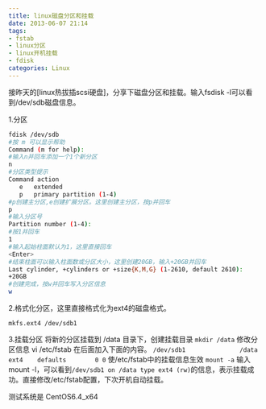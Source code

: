 ```yaml
---
title: linux磁盘分区和挂载
date: 2013-06-07 21:14
tags:
- fstab
- linux分区
- linux开机挂载
- fdisk
categories: Linux
---
```


接昨天的[linux热拔插scsi硬盘]，分享下磁盘分区和挂载。输入fsdisk -l可以看到/dev/sdb磁盘信息。

1.分区

```bash
fdisk /dev/sdb
#按 m 可以显示帮助
Command (m for help):
#输入n并回车添加一个1个新分区
n
#分区类型提示
Command action
   e   extended
   p   primary partition (1-4)
#p创建主分区,e创建扩展分区。这里创建主分区，按p并回车
p
#输入分区号
Partition number (1-4):
#按1并回车
1
#输入起始柱面默认为1，这里直接回车
<Enter>
#结束柱面可以输入柱面数或分区大小，这里创建20GB，输入+20GB并回车
Last cylinder, +cylinders or +size{K,M,G} (1-2610, default 2610):
+20GB
#创建完成，按w并回车写入分区信息
w
```

2.格式化分区，这里直接格式化为ext4的磁盘格式。

`mkfs.ext4 /dev/sdb1`

3.挂载分区
将新的分区挂载到 /data 目录下，创建挂载目录
`mkdir /data`
修改分区信息 vi /etc/fstab 在后面加入下面的内容。
`/dev/sdb1               /data                   ext4    defaults        0 0`
使/etc/fstab中的挂载信息生效
`mount -a`
输入mount -l，可以看到`/dev/sdb1 on /data type ext4 (rw)`的信息，表示挂载成功。直接修改/etc/fstab配置，下次开机自动挂载。

测试系统是 CentOS6.4_x64